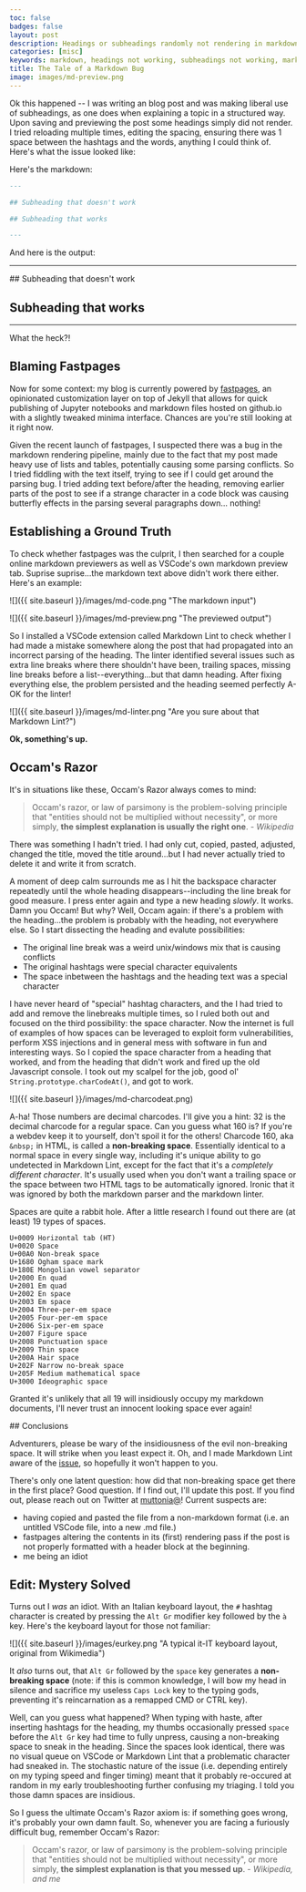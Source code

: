 ```yaml
---
toc: false
badges: false
layout: post
description: Headings or subheadings randomly not rendering in markdown? Read on. In this post I recount an insidious markdown bug that took me way too much time to fix.
categories: [misc]
keywords: markdown, headings not working, subheadings not working, markdown subheadings bug, non-breaking space, nbsp, md
title: The Tale of a Markdown Bug
image: images/md-preview.png
---
```


Ok this happened -- I was writing an blog post and was making liberal use of subheadings, as one does when explaining a topic in a structured way. Upon saving and previewing the post some headings simply did not render. I tried reloading multiple times, editing the spacing, ensuring there was 1 space between the hashtags and the words, anything I could think of. Here's what the issue looked like:

Here's the markdown:

```markdown
---

## Subheading that doesn't work

## Subheading that works

---
```

And here is the output:

---

## Subheading that doesn't work

## Subheading that works

---

What the heck?!

## Blaming Fastpages

Now for some context: my blog is currently powered by [fastpages](https://github.com/fastai/fastpages),  an opinionated customization layer on top of Jekyll that allows for quick publishing of Jupyter notebooks and markdown files hosted on github.io with a slightly tweaked minima interface. Chances are you're still looking at it right now.

Given the recent launch of fastpages, I suspected there was a bug in the markdown rendering pipeline, mainly due to the fact that my post made heavy use of lists and tables, potentially causing some parsing conflicts. So I tried fiddling with the text itself, trying to see if I could get around the parsing bug. I tried adding text before/after the heading, removing earlier parts of the post to see if a strange character in a code block was causing butterfly effects in the parsing several paragraphs down... nothing!

## Establishing a Ground Truth

To check whether fastpages was the culprit, I then searched for a couple online markdown previewers as well as VSCode's own markdown preview tab. Suprise suprise...the markdown text above didn't work there either. Here's an example:

![]({{ site.baseurl }}/images/md-code.png "The markdown input")

![]({{ site.baseurl }}/images/md-preview.png "The previewed output")

So I installed a VSCode extension called Markdown Lint to check whether I had made a mistake somewhere along the post that had propagated into an incorrect parsing of the heading. The linter identified several issues such as extra line breaks where there shouldn't have been, trailing spaces, missing line breaks before a list--everything...but that damn heading. After fixing everything else, the problem persisted and the heading seemed perfectly A-OK for the linter!

![]({{ site.baseurl }}/images/md-linter.png "Are you sure about that Markdown Lint?")

**Ok, something's up.**

## Occam's Razor

It's in situations like these, Occam's Razor always comes to mind:

> Occam's razor, or law of parsimony is the problem-solving principle that "entities should not be multiplied without necessity", or more simply, **the simplest explanation is usually the right one**. - _Wikipedia_

There was something I hadn't tried. I had only cut, copied, pasted, adjusted, changed the title, moved the title around...but I had never actually tried to delete it and write it from scratch.

A moment of deep calm surrounds me as I hit the backspace character repeatedly until the whole heading disappears--including the line break for good measure. I press enter again and type a new heading _slowly_. It works. Damn you Occam! But why? Well, Occam again: if there's a problem with the heading...the problem is probably with the heading, not everywhere else. So I start dissecting the heading and evalute possibilities:

- The original line break was a weird unix/windows mix that is causing conflicts
- The original hashtags were special character equivalents
- The space inbetween the hashtags and the heading text was a special character

I have never heard of "special" hashtag characters, and the I had tried to add and remove the linebreaks multiple times, so I ruled both out and focused on the third possibility: the space character. Now the internet is full of examples of how spaces can be leveraged to exploit form vulnerabilities, perform XSS injections and in general mess with software in fun and interesting ways. So I copied the space character from a heading that worked, and from the heading that didn't work and fired up the old Javascript console. I took out my scalpel for the job, good ol' `String.prototype.charCodeAt()`, and got to work.

![]({{ site.baseurl }}/images/md-charcodeat.png)

A-ha! Those numbers are decimal charcodes. I'll give you a hint: 32 is the decimal charcode for a regular space. Can you guess what 160 is? If you're a webdev keep it to yourself, don't spoil it for the others! Charcode 160, aka `&nbsp;` in HTML, is called a **non-breaking space**. Essentially identical to a normal space in every single way, including it's unique ability to go undetected in Markdown Lint, except for the fact that it's a _completely different character_. It's usually used when you don't want a trailing space or the space between two HTML tags to be automatically ignored. Ironic that it was ignored by both the markdown parser and the markdown linter.

Spaces are quite a rabbit hole. After a little research I found out there are (at least) 19 types of spaces.

```
U+0009 Horizontal tab (HT)
U+0020 Space
U+00A0 Non-break space
U+1680 Ogham space mark
U+180E Mongolian vowel separator
U+2000 En quad
U+2001 Em quad
U+2002 En space
U+2003 Em space
U+2004 Three-per-em space
U+2005 Four-per-em space
U+2006 Six-per-em space
U+2007 Figure space
U+2008 Punctuation space
U+2009 Thin space
U+200A Hair space
U+202F Narrow no-break space
U+205F Medium mathematical space
U+3000 Ideographic space
```

Granted it's unlikely that all 19 will insidiously occupy my markdown documents, I'll never trust an innocent looking space ever again!

## Conclusions

Adventurers, please be wary of the insidiousness of the evil non-breaking space. It will strike when you least expect it. Oh, and I made Markdown Lint aware of the [issue](https://github.com/DavidAnson/markdownlint/issues/367), so hopefully it won't happen to you.

There's only one latent question: how did that non-breaking space get there in the first place? Good question. If I find out, I'll update this post. If you find out, please reach out on Twitter at [muttonia@](https://twitter.com/muttonia)! Current suspects are:

- having copied and pasted the file from a non-markdown format (i.e. an untitled VSCode file, into a new .md file.)
- fastpages altering the contents in its (first) rendering pass if the post is not properly formatted with a header block at the beginning.
- me being an idiot

## Edit: Mystery Solved

Turns out I _was_ an idiot. With an Italian keyboard layout, the `#` hashtag character is created by pressing the `Alt Gr` modifier key followed by the `à` key. Here's the keyboard layout for those not familiar:

![]({{ site.baseurl }}/images/eurkey.png "A typical it-IT keyboard layout, original from Wikimedia")

It _also_ turns out, that `Alt Gr` followed by the `space` key generates a **non-breaking space** (note: if this is common knowledge, I will bow my head in silence and sacrifice my useless `Caps Lock` key to the typing gods, preventing it's reincarnation as a remapped CMD or CTRL key).

Well, can you guess what happened? When typing with haste, after inserting hashtags for the heading, my thumbs occasionally pressed `space` before the `Alt Gr` key had time to fully unpress, causing a non-breaking space to sneak in the heading. Since the spaces look identical, there was no visual queue on VSCode or Markdown Lint that a problematic character had sneaked in. The stochastic nature of the issue (i.e. depending entirely on my typing speed and finger timing) meant that it probably re-occured at random in my early troubleshooting further confusing my triaging. I told you those damn spaces are insidious.

So I guess the ultimate Occam's Razor axiom is: if something goes wrong, it's probably your own damn fault. So, whenever you are facing a furiously difficult bug, remember Occam's Razor:

> Occam's razor, or law of parsimony is the problem-solving principle that "entities should not be multiplied without necessity", or more simply, **the simplest explanation is that you messed up**. - _Wikipedia, and me_
